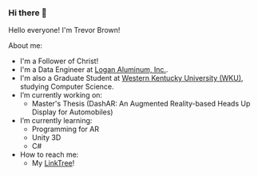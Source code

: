 ### Hi there 👋

Hello everyone! I'm Trevor Brown!

About me:
- I'm a Follower of Christ!
- I'm a Data Engineer at [Logan Aluminum, Inc.](https://github.com/LoganAluminum).
- I'm also a Graduate Student at [Western Kentucky University (WKU)](https://wku.edu/), studying Computer Science.
- I’m currently working on:
  - Master's Thesis (DashAR: An Augmented Reality-based Heads Up Display for Automobiles)
- I’m currently learning:
  - Programming for AR
  - Unity 3D
  - C#
- How to reach me:
  - My [LinkTree](http://trevord.me)!
